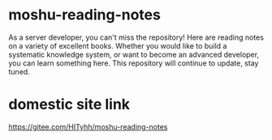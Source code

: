 # moshu-reading-notes
As a server developer, you can't miss the repository! Here are reading notes on a variety of excellent books. Whether you would like to build a systematic knowledge system, or want to become an advanced developer, you can learn something here. This repository will continue to update, stay tuned.

# domestic site link
https://gitee.com/HITyhh/moshu-reading-notes
